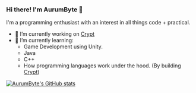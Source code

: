 ### Hi there! I'm AurumByte 👋

I'm a programming enthusiast with an interest in all things code + practical. 

- 🔭 I’m currently working on [Crypt](https://github.com/Crypt-Language/Crypt)
- 🌱 I’m currently learning:
  - Game Development using Unity.
  - Java
  - C++
  - How programming languages work under the hood. (By building [Crypt](https://github.com/Crypt-Language/Crypt))
 

[![AurumByte's GitHub stats](https://github-readme-stats.vercel.app/api?username=AurumByte)](https://github.com/anuraghazra/github-readme-stats)
